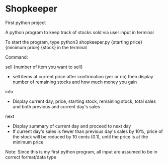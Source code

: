 # Shopkeeper
First python project

A python program to keep track of stocks sold via user input in terminal

To start the program, type python3 shopkeeper.py {starting price} {minimum price} {stock} in the terminal

Command:

sell {number of item you want to sell}
- sell items at current price after confirmation (yer or no) then display number of remaining stocks and how much money you gain

info
- Display current day, price, starting stock, remaining stock, total sales and both previous and current day's sales

next
- Display summary of current day and proceed to next day
- If current day's sales is fewer than previous day's sales by 10%, price of the stock will be reduced by 10 cents (0.1), 
  until the price is at the minimum price

Note: Since this is my first python program, all input are assumed to be in correct format/data type

